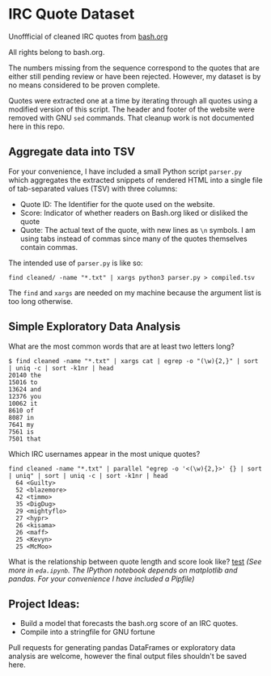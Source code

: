 # IRC Quote Dataset

Unoffficial of cleaned IRC quotes from [bash.org](http://bash.org)

All rights belong to bash.org.

The numbers missing from the sequence correspond to the quotes that are either
still pending review or have been rejected. However, my dataset is by no means
considered to be proven complete.

Quotes were extracted one at a time by iterating through all quotes using a
modified version of this script. The header and footer of the website were
removed with GNU `sed` commands. That cleanup work is not documented here in 
this repo.

## Aggregate data into TSV

For your convenience, I have included a small Python script `parser.py` 
which aggregates the extracted snippets of rendered HTML into a single 
file of tab-separated values (TSV) with three columns:
- Quote ID: The Identifier for the quote used on the website.
- Score: Indicator of whether readers on Bash.org liked or disliked the quote
- Quote: The actual text of the quote, with new lines as `\n` symbols.
I am using tabs instead of commas since many of the quotes themselves contain 
commas.

The intended use of `parser.py` is like so:
```
find cleaned/ -name "*.txt" | xargs python3 parser.py > compiled.tsv
```

The `find` and `xargs` are needed on my machine because the argument list is too long otherwise.

## Simple Exploratory Data Analysis
What are the most common words that are at least two letters long?
```
$ find cleaned -name "*.txt" | xargs cat | egrep -o "(\w){2,}" | sort | uniq -c | sort -k1nr | head
20140 the
15016 to
13624 and
12376 you
10062 it
8610 of
8087 in
7641 my
7561 is
7501 that
```

Which IRC usernames appear in the most unique quotes? 
```
find cleaned -name "*.txt" | parallel "egrep -o '<(\w){2,}>' {} | sort | uniq" | sort | uniq -c | sort -k1nr | head
  64 <Guilty>
  52 <blazemore>
  42 <timmo>
  35 <DigDug>
  29 <mightyflo>
  27 <hypr>
  26 <kisama>
  26 <maff>
  25 <Kevyn>
  25 <McMoo>
```

What is the relationship between quote length and score look like?
[test](img/len_vs_score.png "")
_(See more in `eda.ipynb`. The IPython notebook depends on matplotlib and pandas. For your convenience I have included a Pipfile)_

## Project Ideas:
- Build a model that forecasts the bash.org score of an IRC quotes.
- Compile into a stringfile for GNU fortune

Pull requests for generating pandas DataFrames or exploratory data analysis are
welcome, however the final output files shouldn't be saved here.


